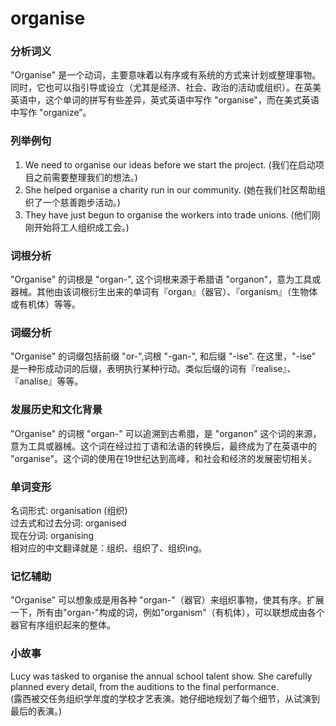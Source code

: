 # organise

### 分析词义

  

"Organise" 是一个动词，主要意味着以有序或有系统的方式来计划或整理事物。同时，它也可以指引导或设立（尤其是经济、社会、政治的活动或组织）。在英美英语中，这个单词的拼写有些差异，英式英语中写作 "organise"，而在美式英语中写作 "organize”。

  

### 列举例句

  

1.  We need to organise our ideas before we start the project. (我们在启动项目之前需要整理我们的想法。)
2.  She helped organise a charity run in our community. (她在我们社区帮助组织了一个慈善跑步活动。)
3.  They have just begun to organise the workers into trade unions. (他们刚刚开始将工人组织成工会。)

  

### 词根分析

  

"Organise" 的词根是 "organ-", 这个词根来源于希腊语 "organon"，意为工具或器械。其他由该词根衍生出来的单词有『organ』（器官）、『organism』（生物体或有机体）等等。

  

### 词缀分析

  

"Organise" 的词缀包括前缀 "or-",词根 "-gan-", 和后缀 "-ise". 在这里，"-ise" 是一种形成动词的后缀，表明执行某种行动。类似后缀的词有『realise』、『analise』等等。

  

### 发展历史和文化背景

  

"Organise" 的词根 "organ-" 可以追溯到古希腊，是 "organon" 这个词的来源，意为工具或器械。这个词在经过拉丁语和法语的转换后，最终成为了在英语中的 "organise"。这个词的使用在19世纪达到高峰，和社会和经济的发展密切相关。

  

### 单词变形

  

名词形式: organisation (组织)  
过去式和过去分词: organised  
现在分词: organising  
相对应的中文翻译就是：组织、组织了、组织ing。

  

### 记忆辅助

  

"Organise" 可以想象成是用各种 "organ-"（器官）来组织事物，使其有序。扩展一下，所有由"organ-"构成的词，例如"organism"（有机体），可以联想成由各个器官有序组织起来的整体。

  

### 小故事

  

Lucy was tasked to organise the annual school talent show. She carefully planned every detail, from the auditions to the final performance.  
(露西被交任务组织学年度的学校才艺表演。她仔细地规划了每个细节，从试演到最后的表演。)
